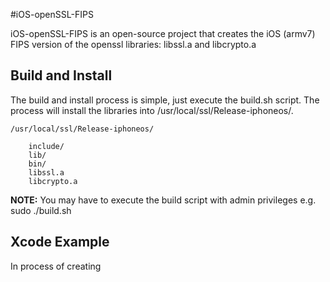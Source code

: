 #iOS-openSSL-FIPS

iOS-openSSL-FIPS is an open-source project that creates the iOS (armv7) FIPS version of the openssl libraries: libssl.a and libcrypto.a 

## Build and Install

The build and install process is simple, just execute the build.sh script. The process will install the libraries into /usr/local/ssl/Release-iphoneos/.  

	/usr/local/ssl/Release-iphoneos/

		include/
		lib/
		bin/
		libssl.a
		libcrypto.a
  
**NOTE:** You may have to execute the build script with admin privileges e.g. sudo ./build.sh


## Xcode Example

In process of creating